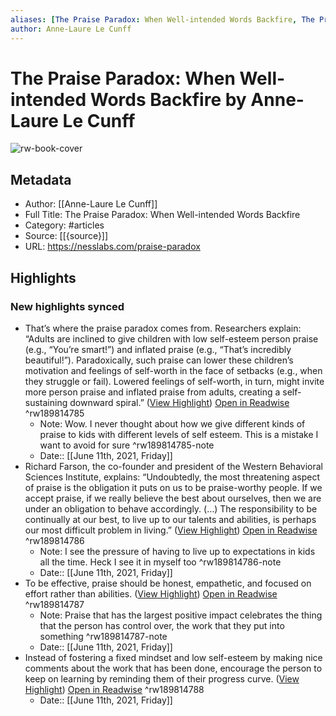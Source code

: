 ```yaml
---
aliases: [The Praise Paradox: When Well-​intended Words Backfire, The Praise Paradox: When Well-​intended Words Backfire]
author: Anne-Laure Le Cunff
---
```

# The Praise Paradox: When Well-​intended Words Backfire by Anne-Laure Le Cunff

![rw-book-cover](https://readwise-assets.s3.amazonaws.com/static/images/article3.5c705a01b476.png)

## Metadata
- Author: [[Anne-Laure Le Cunff]]
- Full Title: The Praise Paradox: When Well-​intended Words Backfire
- Category: #articles
- Source: [[{source}]]
- URL: https://nesslabs.com/praise-paradox

## Highlights
### New highlights synced
- That’s where the praise paradox comes from. Researchers explain: “Adults are inclined to give children with low self-esteem person praise (e.g., “You’re smart!”) and inflated praise (e.g., “That’s incredibly beautiful!”). Paradoxically, such praise can lower these children’s motivation and feelings of self-worth in the face of setbacks (e.g., when they struggle or fail). Lowered feelings of self-worth, in turn, might invite more person praise and inflated praise from adults, creating a self-sustaining downward spiral.” ([View Highlight](https://instapaper.com/read/1419599658/16646796)) [Open in Readwise](https://readwise.io/open/189814785) ^rw189814785
    - Note: Wow. I never thought about how we give different kinds of praise to kids with different levels of self esteem. This is a mistake I want to avoid for sure ^rw189814785-note
    - Date:: [[June 11th, 2021, Friday]]
- Richard Farson, the co-founder and president of the Western Behavioral Sciences Institute, explains: “Undoubtedly, the most threatening aspect of praise is the obligation it puts on us to be praise-worthy people. If we accept praise, if we really believe the best about ourselves, then we are under an obligation to behave accordingly. (…) The responsibility to be continually at our best, to live up to our talents and abilities, is perhaps our most difficult problem in living.” ([View Highlight](https://instapaper.com/read/1419599658/16646815)) [Open in Readwise](https://readwise.io/open/189814786) ^rw189814786
    - Note: I see the pressure of having to live up to expectations in kids all the time. Heck I see it in myself too ^rw189814786-note
    - Date:: [[June 11th, 2021, Friday]]
- To be effective, praise should be honest, empathetic, and focused on effort rather than abilities. ([View Highlight](https://instapaper.com/read/1419599658/16646822)) [Open in Readwise](https://readwise.io/open/189814787) ^rw189814787
    - Note: Praise that has the largest positive impact celebrates the thing that the person has control over, the work that they put into something ^rw189814787-note
    - Date:: [[June 11th, 2021, Friday]]
- Instead of fostering a fixed mindset and low self-esteem by making nice comments about the work that has been done, encourage the person to keep on learning by reminding them of their progress curve. ([View Highlight](https://instapaper.com/read/1419599658/16646843)) [Open in Readwise](https://readwise.io/open/189814788) ^rw189814788
    - Date:: [[June 11th, 2021, Friday]]

